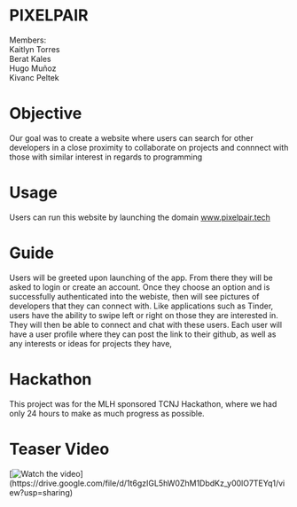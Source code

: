 # PIXELPAIR

Members:<br />
Kaitlyn Torres <br />
Berat Kales <br />
Hugo Muñoz  <br />
Kivanc Peltek

# Objective
Our goal was to create a website where users can search for other developers in a close proximity to collaborate on projects and connnect with those with similar interest in regards to programming

# Usage
Users can run this website by launching the domain www.pixelpair.tech

# Guide
Users will be greeted upon launching of the app. From there they will be asked to login or create an account.
Once they choose an option and is successfully authenticated into the webiste, then will see pictures of developers that they can connect with. Like applications such as Tinder, users have the ability to swipe left or right on those they are interested in. They will then be able to connect and chat with these users. Each user will have a user profile where they can post the link to their github, as well as any interests or ideas for projects they have,

# Hackathon
This project was for the MLH sponsored TCNJ Hackathon, where we had only 24 hours to make as much progress as possible. 

# Teaser Video
[![Watch the video]([https://img.youtube.com/vi/VeRcqsJv9Kk/maxresdefault.jpg](https://raw.githubusercontent.com/kaitlyntorres/hackTCNJ/main/hacktcnj/public/logo192.png))](https://drive.google.com/file/d/1t6gzIGL5hW0ZhM1DbdKz_y00lO7TEYq1/view?usp=sharing)




